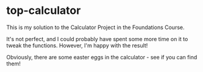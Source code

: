 # top-calculator

This is my solution to the Calculator Project in the Foundations Course.

It's not perfect, and I could probably have spent some more time on it to tweak the functions. However, I'm happy with the result!

Obviously, there are some easter eggs in the calculator - see if you can find them! 